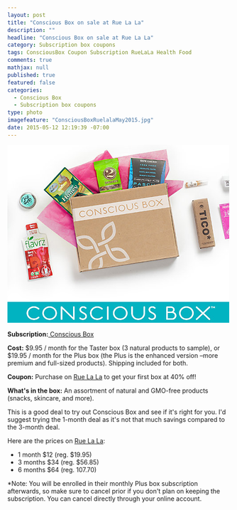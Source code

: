 ```yaml
---
layout: post
title: "Conscious Box on sale at Rue La La"
description: ""
headline: "Conscious Box on sale at Rue La La"
category: Subscription box coupons
tags: ConsciousBox Coupon Subscription RueLaLa Health Food
comments: true
mathjax: null
published: true
featured: false
categories: 
  - Conscious Box
  - Subscription box coupons
type: photo
imagefeature: "ConsciousBoxRuelalaMay2015.jpg"
date: 2015-05-12 12:19:39 -07:00
---
```


![Conscious Box Ruelala](/images/ConsciousBoxRuelalaMay2015.jpg)
<p><b>Subscription:</b><a href="http://www.consciousbox.com"> Conscious Box</a></p>
<p><b>Cost:</b> $9.95 / month for the Taster box (3 natural products to sample), or $19.95 / month for the Plus box (the Plus is the enhanced version –more premium and full-sized products). Shipping included for both.</p>
<p><b>Coupon:</b> Purchase on <a href="https://www.ruelala.com/invite/whatsupmailbox">Rue La La</a> to get your first box at 40% off!</p>
<p><b>What's in the box:</b> An assortment of natural and GMO-free products (snacks, skincare, and more).</p>

<p>This is a good deal to try out Conscious Box and see if it's right for you. I'd suggest trying the 1-month deal as it's not that much savings compared to the 3-month deal.</p>

<p>Here are the prices on <a href="https://www.ruelala.com/invite/whatsupmailbox">Rue La La</a>:
<ul>
<li>1 month $12 (reg. $19.95)</li>
<li>3 months $34 (reg. $56.85)</li>
<li>6 months $64 (reg. 107.70)</li>
</ul>

<p>*Note: You will be enrolled in their monthly Plus box subscription afterwards, so make sure to cancel prior if you don't plan on keeping the subscription. You can cancel directly through your online account.</p>
